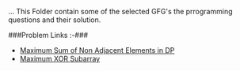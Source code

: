 ...
This Folder contain some of the selected GFG's the prrogramming questions and their solution.


###Problem Links :-###
- [Maximum Sum of Non Adjacent Elements in DP](https://practice.geeksforgeeks.org/problems/stickler-theif-1587115621/1)
- [Maximum XOR Subarray](https://practice.geeksforgeeks.org/problems/a512e4b2e812b6df2159b19cc7090ffc1ab056dd/1/)

